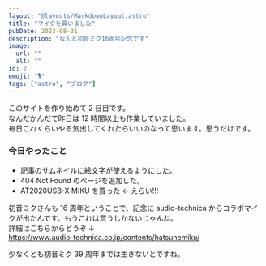 ```yaml
---
layout: "@layouts/MarkdownLayout.astro"
title: "マイクを買いました"
pubDate: 2023-08-31
description: "なんと初音ミク16周年記念です"
image:
  url: ""
  alt: ""
id: 2
emoji: "🎙️"
tags: ["astro", "ブログ"]
---
```


このサイトを作り始めて 2 日目です。  
なんだかんだで昨日は 12 時間以上も作業していました。  
毎日これくらいやる気出してくれたらいいのなって思います。思うだけです。

### 今日やったこと

- 記事のサムネイルに絵文字が使えるようにした。
- 404 Not Found のページを追加した。
- AT2020USB-X MIKU を買った ← えらい!!!

初音ミクさんも 16 周年ということで、記念に audio-technica からコラボマイクが出たんです。もうこれは買うしかないじゃんね。  
詳細はこちらからどうぞ ↓  
https://www.audio-technica.co.jp/contents/hatsunemiku/

少なくとも初音ミク 39 周年までは生きないとですね。
